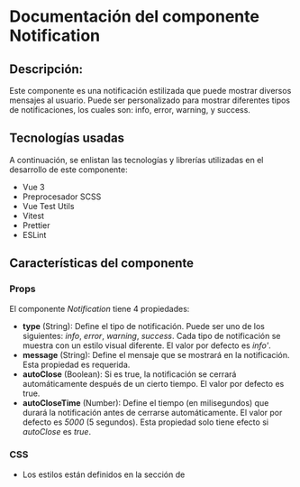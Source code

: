# Documentación del componente Notification
## Descripción:
Este componente es una notificación estilizada que puede mostrar diversos mensajes al usuario. Puede ser personalizado para mostrar diferentes tipos de notificaciones, los cuales son: info,  error,  warning, y  success. 

## Tecnologías usadas
A continuación, se enlistan las tecnologías y librerías utilizadas en el desarrollo de este componente:
* Vue 3
* Preprocesador SCSS
* Vue Test Utils
* Vitest
* Prettier
* ESLint

## Características del componente
### Props
El componente *Notification* tiene 4 propiedades:
* **type** (String): Define el tipo de notificación. Puede ser uno de los siguientes: *info*, *error*, *warning*, *success*. Cada tipo de notificación se muestra con un estilo visual diferente. El valor por defecto es *info'*.
* **message** (String): Define el mensaje que se mostrará en la notificación. Esta propiedad es requerida.
* **autoClose** (Boolean): Si es true, la notificación se cerrará automáticamente después de un cierto tiempo. El valor por defecto es true.
* **autoCloseTime** (Number): Define el tiempo (en milisegundos) que durará la notificación antes de cerrarse automáticamente. El valor por defecto es *5000* (5 segundos). Esta propiedad solo tiene efecto si *autoClose* es *true*.

### CSS
* Los estilos están definidos en la sección de <style> y usan la extensión .scss.
* Los estilos están "scoped", lo que significa que solo se aplicarán a este componente y no afectarán a otros componentes de la aplicación donde se reutilice.
* Los colores y estilos de las notificaciones varían en función del tipo de notificación. Las notificaciones de *info* son de color azul, las de  *error* son de color rojo, las de *warning* son de color amarillo y las de *success* son de color verde.
* También se incluyen estilos para los elementos internos de la notificación, como el contenido, el icono, el mensaje y el botón de cierre. 

### Métodos
El componente tiene un método:
* **closeNotification**: Se dispara al hacer clic en el botón de cierre y cierra la notificación.

### Nota
* Se deben copiar también los iconos que se encuentran dentro de la carpeta *assets* a su propio proyecto, para que las notificaciones se muestren correctamente.

## Uso del componente
Para utilizar este componente, primero se debe descargar el archivo *TheNotification.vue* que se encuentra dentro de *src/components* y agregarlo al proyecto donde se reutilizara. 
Posteriormente se debe importar y luego usar la etiqueta <TheNotification/> en la plantilla HTML con las propiedades requeridas de *type* y *message*. 
Como opcional también se puede pasar la propiedad de *autoCloseTime*, para definir el tiempo en milisegundos en que la notificación tardara en cerrarse automáticamente; el valor predeterminado de este es **"5000"**. Si no se desea que la notificación se cierre automáticamente, puede definir la propiedad *:autoClose="false"*


A continuación, un ejemplo:

```vue 
<template>
  <main>
    <TheNotification 
    type="success" 
    message="Success!"
    :autoCloseTime:"7000"
    />
  </main>
</template>

<script setup>
import TheNotification from './components/TheNotification.vue';
</script>

```


## Demostración
La implementación de este componente se puede ver de la siguiente forma:

**Visualización de la notificación de tipo *info***

![notification info](https://github.com/MileydyMtz/vue-notification-component/assets/85470047/38f8a51d-3eb9-478a-998e-51e898d1ef8f)

**Visualización de la notificación de tipo *error***

![notification error](https://github.com/MileydyMtz/vue-notification-component/assets/85470047/fe1d442e-4d41-4fbb-ac95-f2c06da5e8d8)

**Visualización de la notificación de tipo *warning***

![notification warning](https://github.com/MileydyMtz/vue-notification-component/assets/85470047/1ab4bac1-0568-4540-87f4-351fe6b87cc1)

**Visualización de la notificación de tipo *success***

![notification success](https://github.com/MileydyMtz/vue-notification-component/assets/85470047/837eaeaa-c333-4a25-9015-c50a3c05e78d)


## Pruebas
Las pruebas se han implementado utilizando la biblioteca vitest para correr las pruebas y @vue/test-utils para montar el componente.

A continuación, se muestran las pruebas implementadas:
* **renders properly**: Esta prueba verifica si el componente se renderiza correctamente y si el mensaje pasado como propiedad se muestra en el componente.
* **renders different types of notifications**: Esta prueba verifica si los diferentes tipos de notificaciones (*info*, *warning*, *error*, *success*) se muestran correctamente en el componente.

* **auto closes after certain time**: Esta prueba verifica si la notificación se cierra automáticamente después del tiempo especificado en la propiedad autoCloseTime.

* **renders the correct icon for each notification type**: Esta prueba verifica si el icono correcto se muestra para cada tipo de notificación.

* **closes the notification when the close button is clicked**: Esta prueba verifica si la notificación se cierra correctamente cuando se hace clic en el botón de cerrar.
